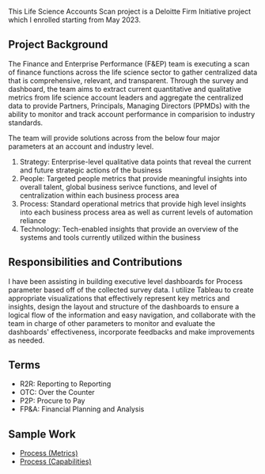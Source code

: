 This Life Science Accounts Scan project is a Deloitte Firm Initiative project which I enrolled starting from May 2023. 

## Project Background
The Finance and Enterprise Performance (F&EP) team is executing a scan of finance functions across the life science sector to gather centralized data that is comprehensive, relevant, and transparent. Through the survey and dashboard, the team aims to extract current quantitative and qualitative metrics from life science account leaders and aggregate the centralized data to provide Partners, Principals, Managing Directors (PPMDs) with the ability to monitor and track account performance in comparision to industry standards.

The team will provide solutions across from the below four major parameters at an account and industry level. 

1. Strategy: Enterprise-level qualitative data points that reveal the current and future strategic actions of the business
2. People: Targeted people metrics that provide meaningful insights into overall talent, global business serivce functions, and level of centralization within each business process area
3. Process: Standard operational metrics that provide high level insights into each business process area as well as current levels of automation reliance
4. Technology: Tech-enabled insights that provide an overview of the systems and tools currently utilized within the business

## Responsibilities and Contributions
I have been assisting in building executive level dashboards for Process parameter based off of the collected survey data. I utilize Tableau to create appropriate visualizations that effectively represent key metrics and insights, design the layout and structure of the dashboards to ensure a logical flow of the information and easy navigation, and collaborate with the team in charge of other parameters to monitor and evaluate the dashboards' effectiveness, incorporate feedbacks and make improvements as needed.

## Terms
* R2R: Reporting to Reporting
* OTC: Over the Counter
* P2P: Procure to Pay
* FP&A: Financial Planning and Analysis

## Sample Work
* [Process (Metrics)](https://github.com/madelinezL/Project-Demos/blob/main/Life%20Science%20Accounts%20Scan/Sample%20Work%20(redacted)/Process%20(Metrics).JPG)
* [Process (Capabilities)](https://github.com/madelinezL/Project-Demos/blob/main/Life%20Science%20Accounts%20Scan/Sample%20Work%20(redacted)/Process%20(Capabilities).JPG)
